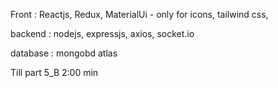 Front : Reactjs, Redux, MaterialUi - only for icons, tailwind css,

backend : nodejs, expressjs, axios, socket.io

database : mongobd atlas

Till part 5_B 2:00 min
